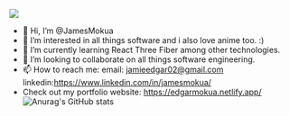 ![](https://komarev.com/ghpvc/?username=JamesMokua)
- 👋 Hi, I’m @JamesMokua
- 👀 I’m interested in all things software and i also love anime too. :)
- 🌱 I’m currently learning React Three Fiber among other technologies.
- 💞️ I’m looking to collaborate on all things software engineering.
- 📫 How to reach me: email: jamieedgar02@gmail.com linkedin:https://www.linkedin.com/in/jamesmokua/
- Check out my portfolio website: https://edgarmokua.netlify.app/
![Anurag's GitHub stats](https://github-readme-stats.vercel.app/api?username=JamesMokua&show_icons=true&theme=transparent&count_private=true)
<!---
JamesMokua/JamesMokua is a ✨ special ✨ repository because its `README.md` (this file) appears on your GitHub profile.
You can click the Preview link to take a look at your changes.
--->
